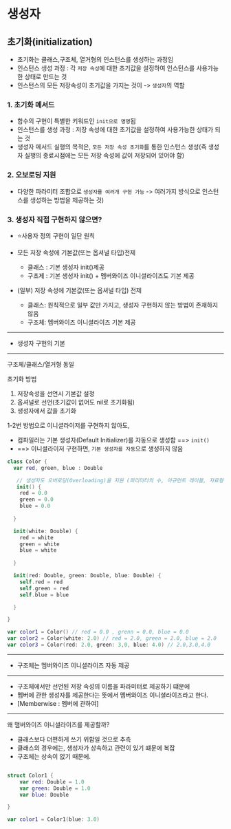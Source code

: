 # 생성자

## 초기화(initialization)
- 초기화는 클래스,구조체, 열거형의 인스턴스를 생성하는 과정임
- 인스턴스 생성 과정 : 각 `저장 속성`에 대한 초기값을 설정하여 인스턴스를 사용가능한 상태로 만드는 것
- 인스턴스의 모든 저장속성이 초기값을 가지는 것이 -> `생성자`의 역할

### 1. 초기화 메서드
* 함수의 구현이 특별한 키워드인 `init으로 명명`됨
* 인스턴스를 생성 과정 : 저장 속성에 대한 초기값을 설정하여 사용가능한 상태가 되는 것
* 생성자 메서드 실행의 목적은, `모든 저장 속성 초기화`를 통한 인스턴스 생성(즉 생성자 실행의 종료시점에는 모든 저장 속성에 값이 저장되어 있어야 함)


### 2. 오보로딩 지원
* 다양한 파라미터 조합으로 `생성자를 여러개 구현 가능` -> 여러가지 방식으로 인스턴스를 생성하는 방법을 제공하는 것)

### 3. 생성자 직접 구현하지 않으면?
* ⭐️사용자 정의 구현이 일단 원칙
* 모든 저장 속성에 기본값(또는 옵셔널 타입)전제
  * 클래스 : 기본 생성자 init()제공
  * 구초제 : 기본 생성자 init() + 멤버와이즈 이니셜라이즈도 기본 제공

* (일부) 저장 속성에 기본값(또는 옵셔널 타입) 전제
  * 클래스: 원칙적으로 일부 값만 가지고, 생성자 구현하지 않는 방법이 존재하지 않음
  * 구조체: 멤버와이즈 이니셜라이즈 기본 제공
 


-----------------
* 생성자 구현의 기본
-----------------
구조체/클래스/열거형 동일    

초기화 방법
1. 저장속성을 선언시 기본값 설정
2. 옵셔널로 선언(초기값이 없어도 nil로 초기화됨)
3. 생성자에서 값을 초기화

 1-2번 방법으로 이니셜라이저를 구현하지 않아도,
 - 컴파일러는 기본 생성자(Default Initializer)를 자동으로 생성함 ==> `init()`
 - ==> 이니셜라이저 구현하면, `기본 생성자를 자동`으로 생성하지 않음

```Swift
class Color {
  var red, green, blue : Double

   // 생성자도 오버로딩(Overloading)을 지원 (파리미터의 수, 아규먼트 레이블, 자료형으로 구분)
   init() {
    red = 0.0
    green = 0.0
    blue = 0.0
   
  }

  init(white: Double) {
    red = white
    green = white
    blue = white
  
  }

  init(red: Double, green: Double, blue: Double) {
    self.red = red
    self.green = red
    self.blue = blue

  }

}

var color1 = Color() // red = 0.0 , grenn = 0.0, blue = 0.0
var color2 = Color(white: 2.0) // red = 2.0, green = 2.0, blue = 2.0
var color3 = Color(red: 2.0, green: 3,0, blue: 4.0) // 2.0,3.0,4.0
```

-----------------
* 구조체는 멤버와이즈 이니셜라이즈 자동 제공
-----------------
- 구조체에서만 선언된 저장 속성의 이름을 파라미터로 제공하기 떄문에
- 멤버에 관한 생성자를 제공한다는 뜻에서 멤버와이즈 이니셜라이즈라고 한다.
- [Memberwise : 멤버에 관하여]
-----------------
왜 맴버와이즈 이니셜라이즈를 제공할까?

- 클래스보다 더편하게 쓰기 위함일 것으로 추측
- 클래스의 경우에는, 생성자가 상속하고 관련이 있기 떄문에 복잡
- 구조체는 상속이 없기 때문에.

```Swift

struct Color1 {
    var red: Double = 1.0
    var green: Double = 1.0
    var blue: Double

}

var color1 = Color1(blue: 3.0)

```


